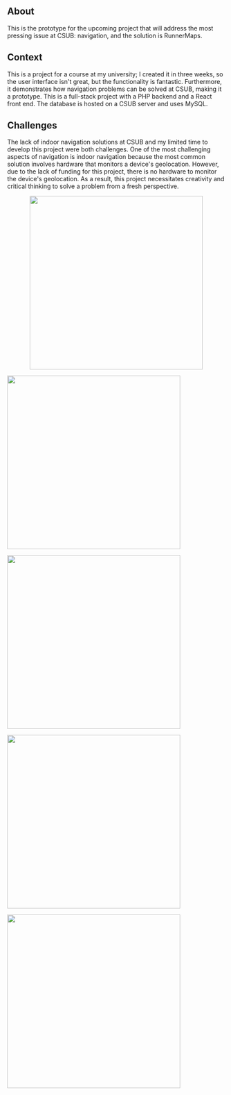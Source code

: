 ## About
This is the prototype for the upcoming project that will address the most pressing issue at CSUB: navigation, and the solution is RunnerMaps.

## Context
This is a project for a course at my university; I created it in three weeks, so the user interface isn't great, but the functionality is fantastic. Furthermore, it demonstrates how navigation problems can be solved at CSUB, making it a prototype.
This is a full-stack project with a PHP backend and a React front end. The database is hosted on a CSUB server and uses MySQL.

## Challenges 
The lack of indoor navigation solutions at CSUB and my limited time to develop this project were both challenges.
One of the most challenging aspects of navigation is indoor navigation because the most common solution involves hardware that monitors a device's geolocation.
However, due to the lack of funding for this project, there is no hardware to monitor the device's geolocation.
As a result, this project necessitates creativity and critical thinking to solve a problem from a fresh perspective.


<div style="text-align:center"> <img 
      src="https://jtagaca.live/images/RunnerMaps1.png" 
      height=400px 
   />
        </div>
         
                                                    

   <img 
      src="https://jtagaca.live/images/RunnerMaps2.png" 
      height=400px 
   />
   
   <img 
      src="https://jtagaca.live/images/RunnerMaps3.gif" 
      height=400px 
   />

<img 
      src="/public/RunnerMaps4-2.gif" 
      height=400px 
   />

<img 
      src="/public/RunnerMaps5.gif" 
      height=400px 
   />
   
  
   
